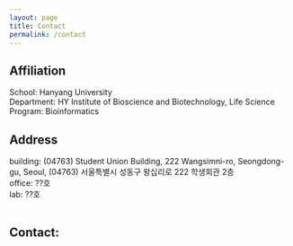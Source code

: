 ```yaml
---
layout: page
title: Contact
permalink: /contact
---
```


## Affiliation <br/>
School: Hanyang University <br/>
Department: HY Institute of Bioscience and Biotechnology, Life Science <br/>
Program: Bioinformatics <br/>

## Address <br/>
building: (04763) Student Union Building, 222 Wangsimni-ro, Seongdong-gu, Seoul, (04763) 서울특별시 성동구 왕십리로 222 학생회관 2층 <br/>
office: ??호 <br/>
lab: ??호 <br/>
<br/>
## Contact: <br/>


